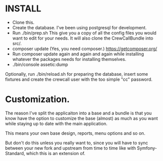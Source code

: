 # INSTALL

 - Clone this.
 - Create the database. I've been using postgresql for development.
 - Run ./bin/prep.sh  This give you a copy of all the config files you would want to edit for your needs. It will also clone the CrewCallBundle into src/.
 - composer update (Yes, you need composer.) https://getcomposer.org/
 - Run composer update again and again and again while installing whatever the packages needs for installing themselves.
 - ./bin/console assetic:dump

Optionally, run ./bin/reload.sh for preparing the database, insert some fixtures and create the crewcall user with the too simple "cc" password.

# Customization.

The reason I've split the applicaiton into a base and a bundle is that you know have the option to customize the base (almost) as much as you want while staying up to date with the main application.

This means your own base design, reports, menu options and so on.

But don't do this unless you really want to, since you will have to sync between your new fork and upstream from time to time like with Symfony-Standard, which this is an extension of.
